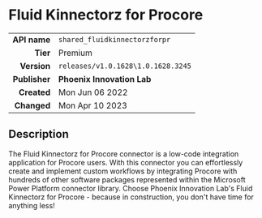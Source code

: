 # Fluid Kinnectorz for Procore
| | |
|-:|-|
|**API name**|`shared_fluidkinnectorzforpr`|
|**Tier**|Premium|
|**Version**|`releases/v1.0.1628\1.0.1628.3245`|
|**Publisher**|**Phoenix Innovation Lab**|
|**Created**|Mon Jun 06 2022|
|**Changed**|Mon Apr 10 2023|

## Description
The Fluid Kinnectorz for Procore connector is a low-code integration application for Procore users. With this connector you can effortlessly create and implement custom workflows by integrating Procore with hundreds of other software packages represented within the Microsoft Power Platform connector library. Choose Phoenix Innovation Lab's Fluid Kinnectorz for Procore - because in construction, you don't have time for anything less!
